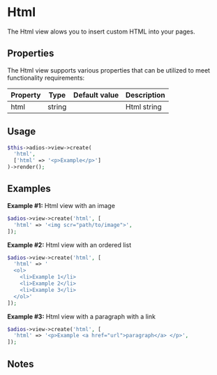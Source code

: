# Html

The Html view alows you to insert custom HTML into your pages.

## Properties

The Html view supports various properties that can be utilized to meet functionality requirements:

| Property | Type   | Default value | Description |
| -------- | ------ | ------------- | ----------- |
| html     | string |               | Html string |

## Usage

```php
$this->adios->view->create(
  'html',
  ['html' => '<p>Example</p>']
)->render();
```

## Examples

**Example #1:** Html view with an image

```php
$adios->view->create('html', [
  'html' => '<img scr="path/to/image">',
]);
```

**Example #2:** Html view with an ordered list

```php
$adios->view->create('html', [
  'html' => '
  <ol>
    <li>Example 1</li>
    <li>Example 2</li>
    <li>Example 3</li>
  </ol>'
]);
```

**Example #3:** Html view with a paragraph with a link

```php
$adios->view->create('html', [
  'html' => '<p>Example <a href="url">paragraph</a> </p>',
]);
```

## Notes
